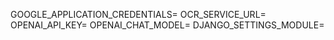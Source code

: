 GOOGLE_APPLICATION_CREDENTIALS=
OCR_SERVICE_URL=
OPENAI_API_KEY=
OPENAI_CHAT_MODEL=
DJANGO_SETTINGS_MODULE=
